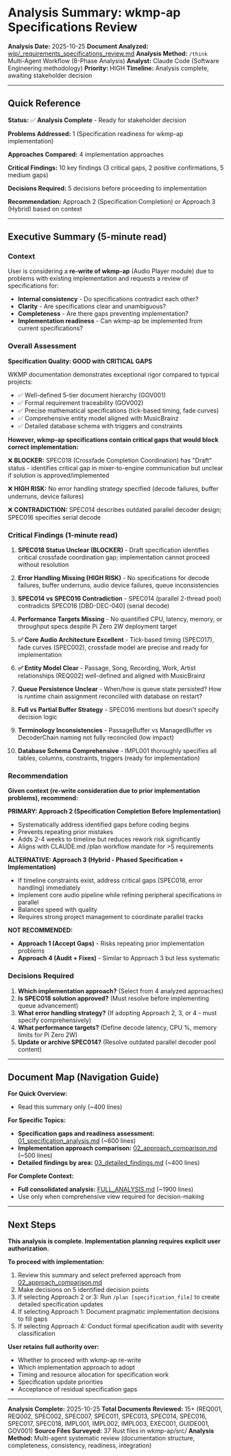 # Analysis Summary: wkmp-ap Specifications Review

**Analysis Date:** 2025-10-25
**Document Analyzed:** [wip/_requirements_specifications_review.md](../_requirements_specifications_review.md)
**Analysis Method:** `/think` Multi-Agent Workflow (8-Phase Analysis)
**Analyst:** Claude Code (Software Engineering methodology)
**Priority:** HIGH
**Timeline:** Analysis complete, awaiting stakeholder decision

---

## Quick Reference

**Status:** ✅ **Analysis Complete** - Ready for stakeholder decision

**Problems Addressed:** 1 (Specification readiness for wkmp-ap implementation)

**Approaches Compared:** 4 implementation approaches

**Critical Findings:** 10 key findings (3 critical gaps, 2 positive confirmations, 5 medium gaps)

**Decisions Required:** 5 decisions before proceeding to implementation

**Recommendation:** Approach 2 (Specification Completion) or Approach 3 (Hybrid) based on context

---

## Executive Summary (5-minute read)

### Context

User is considering a **re-write of wkmp-ap** (Audio Player module) due to problems with existing implementation and requests a review of specifications for:
- **Internal consistency** - Do specifications contradict each other?
- **Clarity** - Are specifications clear and unambiguous?
- **Completeness** - Are there gaps preventing implementation?
- **Implementation readiness** - Can wkmp-ap be implemented from current specifications?

### Overall Assessment

**Specification Quality: GOOD with CRITICAL GAPS**

WKMP documentation demonstrates exceptional rigor compared to typical projects:
- ✅ Well-defined 5-tier document hierarchy (GOV001)
- ✅ Formal requirement traceability (GOV002)
- ✅ Precise mathematical specifications (tick-based timing, fade curves)
- ✅ Comprehensive entity model aligned with MusicBrainz
- ✅ Detailed database schema with triggers and constraints

**However, wkmp-ap specifications contain critical gaps that would block correct implementation:**

❌ **BLOCKER:** SPEC018 (Crossfade Completion Coordination) has "Draft" status - identifies critical gap in mixer-to-engine communication but unclear if solution is approved/implemented

❌ **HIGH RISK:** No error handling strategy specified (decode failures, buffer underruns, device failures)

❌ **CONTRADICTION:** SPEC014 describes outdated parallel decoder design; SPEC016 specifies serial decode

### Critical Findings (1-minute read)

1. **SPEC018 Status Unclear (BLOCKER)** - Draft specification identifies critical crossfade coordination gap; implementation cannot proceed without resolution

2. **Error Handling Missing (HIGH RISK)** - No specifications for decode failures, buffer underruns, audio device failures, queue inconsistencies

3. **SPEC014 vs SPEC016 Contradiction** - SPEC014 (parallel 2-thread pool) contradicts SPEC016 [DBD-DEC-040] (serial decode)

4. **Performance Targets Missing** - No quantified CPU, latency, memory, or throughput specs despite Pi Zero 2W deployment target

5. **✅ Core Audio Architecture Excellent** - Tick-based timing (SPEC017), fade curves (SPEC002), crossfade model are precise and ready for implementation

6. **✅ Entity Model Clear** - Passage, Song, Recording, Work, Artist relationships (REQ002) well-defined and aligned with MusicBrainz

7. **Queue Persistence Unclear** - When/how is queue state persisted? How is runtime chain assignment reconciled with database on restart?

8. **Full vs Partial Buffer Strategy** - SPEC016 mentions but doesn't specify decision logic

9. **Terminology Inconsistencies** - PassageBuffer vs ManagedBuffer vs DecoderChain naming not fully reconciled (low impact)

10. **Database Schema Comprehensive** - IMPL001 thoroughly specifies all tables, columns, constraints, triggers (ready for implementation)

### Recommendation

**Given context (re-write consideration due to prior implementation problems), recommend:**

**PRIMARY: Approach 2 (Specification Completion Before Implementation)**
- Systematically address identified gaps before coding begins
- Prevents repeating prior mistakes
- Adds 2-4 weeks to timeline but reduces rework risk significantly
- Aligns with CLAUDE.md /plan workflow mandate for >5 requirements

**ALTERNATIVE: Approach 3 (Hybrid - Phased Specification + Implementation)**
- If timeline constraints exist, address critical gaps (SPEC018, error handling) immediately
- Implement core audio pipeline while refining peripheral specifications in parallel
- Balances speed with quality
- Requires strong project management to coordinate parallel tracks

**NOT RECOMMENDED:**
- **Approach 1 (Accept Gaps)** - Risks repeating prior implementation problems
- **Approach 4 (Audit + Fixes)** - Similar to Approach 3 but less systematic

### Decisions Required

1. **Which implementation approach?** (Select from 4 analyzed approaches)
2. **Is SPEC018 solution approved?** (Must resolve before implementing queue advancement)
3. **What error handling strategy?** (If adopting Approach 2, 3, or 4 - must specify comprehensively)
4. **What performance targets?** (Define decode latency, CPU %, memory limits for Pi Zero 2W)
5. **Update or archive SPEC014?** (Resolve outdated parallel decoder pool content)

---

## Document Map (Navigation Guide)

**For Quick Overview:**
- Read this summary only (~400 lines)

**For Specific Topics:**
- **Specification gaps and readiness assessment:** [01_specification_analysis.md](01_specification_analysis.md) (~600 lines)
- **Implementation approach comparison:** [02_approach_comparison.md](02_approach_comparison.md) (~500 lines)
- **Detailed findings by area:** [03_detailed_findings.md](03_detailed_findings.md) (~400 lines)

**For Complete Context:**
- **Full consolidated analysis:** [FULL_ANALYSIS.md](FULL_ANALYSIS.md) (~1900 lines)
- Use only when comprehensive view required for decision-making

---

## Next Steps

**This analysis is complete. Implementation planning requires explicit user authorization.**

**To proceed with implementation:**
1. Review this summary and select preferred approach from [02_approach_comparison.md](02_approach_comparison.md)
2. Make decisions on 5 identified decision points
3. If selecting Approach 2 or 3: Run `/plan [specification_file]` to create detailed specification updates
4. If selecting Approach 1: Document pragmatic implementation decisions to fill gaps
5. If selecting Approach 4: Conduct formal specification audit with severity classification

**User retains full authority over:**
- Whether to proceed with wkmp-ap re-write
- Which implementation approach to adopt
- Timing and resource allocation for specification work
- Specification update priorities
- Acceptance of residual specification gaps

---

**Analysis Complete:** 2025-10-25
**Total Documents Reviewed:** 15+ (REQ001, REQ002, SPEC002, SPEC007, SPEC011, SPEC013, SPEC014, SPEC016, SPEC017, SPEC018, IMPL001, IMPL002, IMPL003, EXEC001, GUIDE001, GOV001)
**Source Files Surveyed:** 37 Rust files in wkmp-ap/src/
**Analysis Method:** Multi-agent systematic review (documentation structure, completeness, consistency, readiness, integration)
